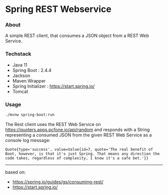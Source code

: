 # Spring REST Webservice

### About
A simple REST client, that consumes a JSON object from a REST Web Service.

### Techstack
* Java 11
* Spring Boot : 2.4.4
* Jackson
* Maven Wrapper
* Spring Initializer : https://start.spring.io/
* Tomcat

### Usage
```sh
./mvnw spring-boot:run
```


The Rest client uses the REST Web Service on https://quoters.apps.pcfone.io/api/random and 
responds with a String representing a consumed JSON from the given REST Web Service as a console log message:

```
Quote{type='success', value=Value{id=7, quote='The real benefit of Boot, however, is that it's just Spring. That means any direction the code takes, regardless of complexity, I know it's a safe bet.'}}
```

---

based on:

* https://spring.io/guides/gs/consuming-rest/
* https://start.spring.io/